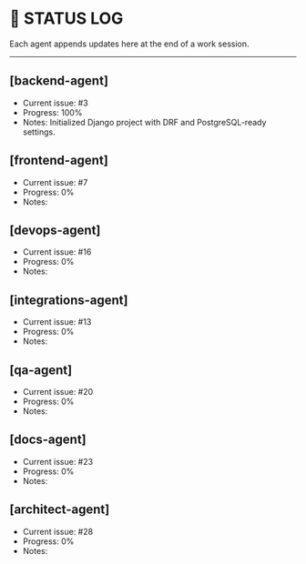 # 🧠 STATUS LOG

Each agent appends updates here at the end of a work session.

---

## [backend-agent]
- Current issue: #3
- Progress: 100%
- Notes: Initialized Django project with DRF and PostgreSQL-ready settings.
## [frontend-agent]
- Current issue: #7
- Progress: 0%
- Notes:

## [devops-agent]
- Current issue: #16
- Progress: 0%
- Notes:

## [integrations-agent]
- Current issue: #13
- Progress: 0%
- Notes:

## [qa-agent]
- Current issue: #20
- Progress: 0%
- Notes:

## [docs-agent]
- Current issue: #23
- Progress: 0%
- Notes:

## [architect-agent]
- Current issue: #28
- Progress: 0%
- Notes:
